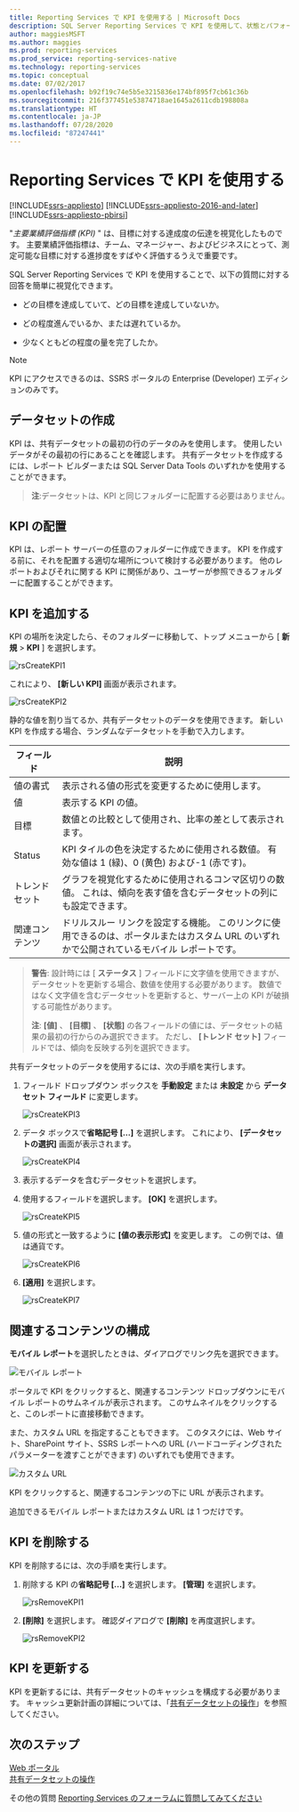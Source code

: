 ```yaml
---
title: Reporting Services で KPI を使用する | Microsoft Docs
description: SQL Server Reporting Services で KPI を使用して、状態とパフォーマンスを簡単に測定する方法について説明します。
author: maggiesMSFT
ms.author: maggies
ms.prod: reporting-services
ms.prod_service: reporting-services-native
ms.technology: reporting-services
ms.topic: conceptual
ms.date: 07/02/2017
ms.openlocfilehash: b92f19c74e5b5e3215836e174bf895f7cb61c36b
ms.sourcegitcommit: 216f377451e53874718ae1645a2611cdb198808a
ms.translationtype: HT
ms.contentlocale: ja-JP
ms.lasthandoff: 07/28/2020
ms.locfileid: "87247441"
---
```

# <a name="working-with-kpis-in-reporting-services"></a>Reporting Services で KPI を使用する

[!INCLUDE[ssrs-appliesto](../includes/ssrs-appliesto.md)] [!INCLUDE[ssrs-appliesto-2016-and-later](../includes/ssrs-appliesto-2016-and-later.md)] [!INCLUDE[ssrs-appliesto-pbirsi](../includes/ssrs-appliesto-pbirs.md)]

"*主要業績評価指標 (KPI)* " は、目標に対する達成度の伝達を視覚化したものです。  主要業績評価指標は、チーム、マネージャー、およびビジネスにとって、測定可能な目標に対する進捗度をすばやく評価するうえで重要です。
  
SQL Server Reporting Services で KPI を使用することで、以下の質問に対する回答を簡単に視覚化できます。  
  
- どの目標を達成していて、どの目標を達成していないか。  
  
- どの程度進んでいるか、または遅れているか。  
  
- 少なくともどの程度の量を完了したか。  

> [!NOTE]
> KPI にアクセスできるのは、SSRS ポータルの Enterprise (Developer) エディションのみです。

## <a name="creating-a-dataset"></a>データセットの作成

KPI は、共有データセットの最初の行のデータのみを使用します。 使用したいデータがその最初の行にあることを確認します。 共有データセットを作成するには、レポート ビルダーまたは SQL Server Data Tools のいずれかを使用することができます。  
  
> **注**:データセットは、KPI と同じフォルダーに配置する必要はありません。  
  
## <a name="placement-of-kpis"></a>KPI の配置  
  
KPI は、レポート サーバーの任意のフォルダーに作成できます。  KPI を作成する前に、それを配置する適切な場所について検討する必要があります。 他のレポートおよびそれに関する KPI に関係があり、ユーザーが参照できるフォルダーに配置することができます。  
## <a name="adding-a-kpi"></a>KPI を追加する
  
KPI の場所を決定したら、そのフォルダーに移動して、トップ メニューから [ **新規** > **KPI** ] を選択します。  
  
![rsCreateKPI1](../reporting-services/media/rscreatekpi1.png)  
  
これにより、 **[新しい KPI]** 画面が表示されます。  
  
![rsCreateKPI2](../reporting-services/media/rscreatekpi2.png)  
  
静的な値を割り当てるか、共有データセットのデータを使用できます。 新しい KPI を作成する場合、ランダムなデータセットを手動で入力します。  
  
| フィールド | 説明 |
|-----------------|--------------------------------------------------------------------------------------------------------------------------------------------------|
| 値の書式 | 表示される値の形式を変更するために使用します。 |
| 値 | 表示する KPI の値。 |
| 目標 | 数値との比較として使用され、比率の差として表示されます。 |
| Status | KPI タイルの色を決定するために使用される数値。 有効な値は 1 (緑)、0 (黄色) および-1 (赤です)。 |
| トレンド セット | グラフを視覚化するために使用されるコンマ区切りの数値。 これは、傾向を表す値を含むデータセットの列にも設定できます。 |
| 関連コンテンツ | ドリルスルー リンクを設定する機能。 このリンクに使用できるのは、ポータルまたはカスタム URL のいずれかで公開されているモバイル レポートです。 |
  
> **警告**: 設計時には [ **ステータス** ] フィールドに文字値を使用できますが、データセットを更新する場合、数値を使用する必要があります。 数値ではなく文字値を含むデータセットを更新すると、サーバー上の KPI が破損する可能性があります。  
>
> **注**: **[値]** 、 **[目標]** 、 **[状態]** の各フィールドの値には、データセットの結果の最初の行からのみ選択できます。 ただし、 **[トレンド セット]** フィールドでは、傾向を反映する列を選択できます。  
  
共有データセットのデータを使用するには、次の手順を実行します。
  
1. フィールド ドロップダウン ボックスを  **手動設定** または **未設定** から **データセット フィールド** に変更します。  
  
    ![rsCreateKPI3](../reporting-services/media/rscreatekpi3.png)  
  
2. データ ボックスで**省略記号 [...]** を選択します。 これにより、 **[データセットの選択]** 画面が表示されます。  
  
    ![rsCreateKPI4](../reporting-services/media/rscreatekpi4.png)  
  
3. 表示するデータを含むデータセットを選択します。  
  
4. 使用するフィールドを選択します。 **[OK]** を選択します。  
  
    ![rsCreateKPI5](../reporting-services/media/rscreatekpi5.png)  
  
5. 値の形式と一致するように **[値の表示形式]** を変更します。 この例では、値は通貨です。  
  
    ![rsCreateKPI6](../reporting-services/media/rscreatekpi6.png)  
  
6. **[適用]** を選択します。  
  
    ![rsCreateKPI7](../reporting-services/media/rscreatekpi7.png)

## <a name="configuring-related-content"></a>関連するコンテンツの構成

**モバイル レポート**を選択したときは、ダイアログでリンク先を選択できます。

   ![モバイル レポート](media/rscreatekpi-related-content-mobile-report.png)

ポータルで KPI をクリックすると、関連するコンテンツ ドロップダウンにモバイル レポートのサムネイルが表示されます。 このサムネイルをクリックすると、このレポートに直接移動できます。

また、カスタム URL を指定することもできます。 このタスクには、Web サイト、SharePoint サイト、SSRS レポートへの URL (ハードコーディングされたパラメーターを渡すことができます) のいずれでも使用できます。

![カスタム URL](media/rscreatekpi-related-content-custom-url.png)

KPI をクリックすると、関連するコンテンツの下に URL が表示されます。

追加できるモバイル レポートまたはカスタム URL は 1 つだけです。
  
## <a name="removing-a-kpi"></a>KPI を削除する  
  
KPI を削除するには、次の手順を実行します。
  
1. 削除する KPI の**省略記号 [...]** を選択します。 **[管理]** を選択します。  
  
    ![rsRemoveKPI1](../reporting-services/media/rsremovekpi1.png)  
  
2. **[削除]** を選択します。 確認ダイアログで **[削除]** を再度選択します。  
  
    ![rsRemoveKPI2](../reporting-services/media/rsremovekpi2.png)  
  
## <a name="refreshing-a-kpi"></a>KPI を更新する  
  
KPI を更新するには、共有データセットのキャッシュを構成する必要があります。 キャッシュ更新計画の詳細については、「[共有データセットの操作](../reporting-services/work-with-shared-datasets-web-portal.md)」を参照してください。  
  
## <a name="next-steps"></a>次のステップ
  
[Web ポータル](../reporting-services/web-portal-ssrs-native-mode.md)  
[共有データセットの操作](../reporting-services/work-with-shared-datasets-web-portal.md)

その他の質問 [Reporting Services のフォーラムに質問してみてください](https://go.microsoft.com/fwlink/?LinkId=620231)
